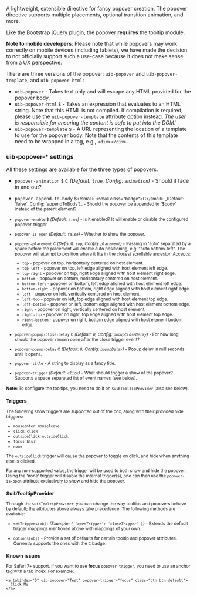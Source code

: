A lightweight, extensible directive for fancy popover creation. The popover
directive supports multiple placements, optional transition animation, and more.

Like the Bootstrap jQuery plugin, the popover **requires** the tooltip
module.

__Note to mobile developers__:  Please note that while popovers may work correctly on mobile devices (including tablets),
  we have made the decision to not officially support such a use-case because it does not make sense from a UX perspective.

There are three versions of the popover: `uib-popover` and `uib-popover-template`, and `uib-popover-html`:

* `uib-popover` -
  Takes text only and will escape any HTML provided for the popover body.
* `uib-popover-html`
  <small class="badge">$</small> -
  Takes an expression that evaluates to an HTML string. Note that this HTML is not compiled. If compilation is required, please use the `uib-popover-template` attribute option instead.  *The user is responsible for ensuring the content is safe to put into the DOM!*
* `uib-popover-template`
  <small class="badge">$</small> -
  A URL representing the location of a template to use for the popover body. Note that the contents of this template need to be wrapped in a tag, e.g., `<div></div>`.

### uib-popover-* settings

All these settings are available for the three types of popovers.

* `popover-animation`
  <small class="badge">$</small>
  <small class="badge">C</small>
  _(Default: `true`, Config: `animation`)_ -
  Should it fade in and out?

* `popover-append-to-body`
  <small class="badge">$</small>
  <small class="badge">C</small>
  _(Default: `false`, Config: `appendToBody`)_ -
  Should the popover be appended to '$body' instead of the parent element?

* `popover-enable`
  <small class="badge">$</small>
  _(Default: `true`)_ -
  Is it enabled? It will enable or disable the configured popover-trigger.

* `popover-is-open`
  <i class="glyphicon glyphicon-eye-open"></i>
  _(Default: `false`)_ -
  Whether to show the popover.

* `popover-placement`
  <small class="badge">C</small>
  _(Default: `top`, Config: `placement`)_ -
  Passing in 'auto' separated by a space before the placement will enable auto positioning, e.g: "auto bottom-left". The popover will attempt to position where it fits in the closest scrollable ancestor. Accepts:

   * `top` - popover on top, horizontally centered on host element.
   * `top-left` - popover on top, left edge aligned with host element left edge.
   * `top-right` - popover on top, right edge aligned with host element right edge.
   * `bottom` - popover on bottom, horizontally centered on host element.
   * `bottom-left` - popover on bottom, left edge aligned with host element left edge.
   * `bottom-right` - popover on bottom, right edge aligned with host element right edge.
   * `left` - popover on left, vertically centered on host element.
   * `left-top` - popover on left, top edge aligned with host element top edge.
   * `left-bottom` - popover on left, bottom edge aligned with host element bottom edge.
   * `right` - popover on right, vertically centered on host element.
   * `right-top` - popover on right, top edge aligned with host element top edge.
   * `right-bottom` - popover on right, bottom edge aligned with host element bottom edge.

* `popover-popup-close-delay`
  <small class="badge">C</small>
  _(Default: `0`, Config: `popupCloseDelay`)_ -
  For how long should the popover remain open after the close trigger event?

* `popover-popup-delay`
  <small class="badge">C</small>
  _(Default: `0`, Config: `popupDelay`)_ -
  Popup delay in milliseconds until it opens.

* `popover-title` -
   A string to display as a fancy title.

* `popover-trigger`
  _(Default: `click`)_ -
  What should trigger a show of the popover? Supports a space separated list of event names (see below).

**Note:** To configure the tooltips, you need to do it on `$uibTooltipProvider` (also see below).

### Triggers

The following show triggers are supported out of the box, along with their provided hide triggers:

- `mouseenter`: `mouseleave`
- `click`: `click`
- `outsideClick`: `outsideClick`
- `focus`: `blur`
- `none`

The `outsideClick` trigger will cause the popover to toggle on click, and hide when anything else is clicked.

For any non-supported value, the trigger will be used to both show and hide the
popover. Using the 'none' trigger will disable the internal trigger(s), one can
then use the `popover-is-open` attribute exclusively to show and hide the popover.

### $uibTooltipProvider

Through the `$uibTooltipProvider`, you can change the way tooltips and popovers
behave by default; the attributes above always take precedence. The following
methods are available:

* `setTriggers(obj)`
  _(Example: `{ 'openTrigger': 'closeTrigger' }`)_ -
  Extends the default trigger mappings mentioned above with mappings of your own.

* `options(obj)` -
  Provide a set of defaults for certain tooltip and popover attributes. Currently supports the ones with the <small class="badge">C</small> badge.

### Known issues

For Safari 7+ support, if you want to use **focus** `popover-trigger`, you need to use an anchor tag with a tab index. For example:

```
<a tabindex="0" uib-popover="Test" popover-trigger="focus" class="btn btn-default">
  Click Me
</a>
```

